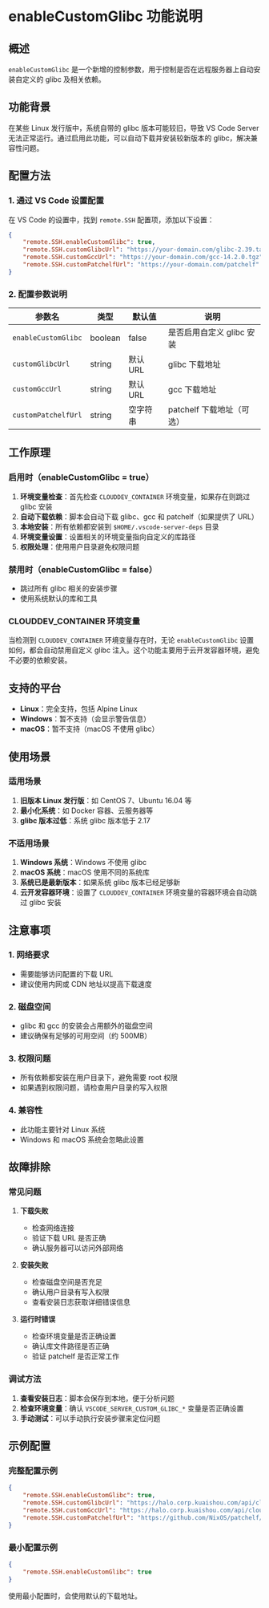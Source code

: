 # enableCustomGlibc 功能说明

## 概述

`enableCustomGlibc` 是一个新增的控制参数，用于控制是否在远程服务器上自动安装自定义的 glibc 及相关依赖。

## 功能背景

在某些 Linux 发行版中，系统自带的 glibc 版本可能较旧，导致 VS Code Server 无法正常运行。通过启用此功能，可以自动下载并安装较新版本的 glibc，解决兼容性问题。

## 配置方法

### 1. 通过 VS Code 设置配置

在 VS Code 的设置中，找到 `remote.SSH` 配置项，添加以下设置：

```json
{
    "remote.SSH.enableCustomGlibc": true,
    "remote.SSH.customGlibcUrl": "https://your-domain.com/glibc-2.39.tar.gz",
    "remote.SSH.customGccUrl": "https://your-domain.com/gcc-14.2.0.tgz",
    "remote.SSH.customPatchelfUrl": "https://your-domain.com/patchelf"
}
```

### 2. 配置参数说明

| 参数名 | 类型 | 默认值 | 说明 |
|--------|------|--------|------|
| `enableCustomGlibc` | boolean | false | 是否启用自定义 glibc 安装 |
| `customGlibcUrl` | string | 默认 URL | glibc 下载地址 |
| `customGccUrl` | string | 默认 URL | gcc 下载地址 |
| `customPatchelfUrl` | string | 空字符串 | patchelf 下载地址（可选） |

## 工作原理

### 启用时（enableCustomGlibc = true）

1. **环境变量检查**：首先检查 `CLOUDDEV_CONTAINER` 环境变量，如果存在则跳过 glibc 安装
2. **自动下载依赖**：脚本会自动下载 glibc、gcc 和 patchelf（如果提供了 URL）
3. **本地安装**：所有依赖都安装到 `$HOME/.vscode-server-deps` 目录
4. **环境变量设置**：设置相关的环境变量指向自定义的库路径
5. **权限处理**：使用用户目录避免权限问题

### 禁用时（enableCustomGlibc = false）

- 跳过所有 glibc 相关的安装步骤
- 使用系统默认的库和工具

### CLOUDDEV_CONTAINER 环境变量

当检测到 `CLOUDDEV_CONTAINER` 环境变量存在时，无论 `enableCustomGlibc` 设置如何，都会自动禁用自定义 glibc 注入。这个功能主要用于云开发容器环境，避免不必要的依赖安装。

## 支持的平台

- **Linux**：完全支持，包括 Alpine Linux
- **Windows**：暂不支持（会显示警告信息）
- **macOS**：暂不支持（macOS 不使用 glibc）

## 使用场景

### 适用场景

1. **旧版本 Linux 发行版**：如 CentOS 7、Ubuntu 16.04 等
2. **最小化系统**：如 Docker 容器、云服务器等
3. **glibc 版本过低**：系统 glibc 版本低于 2.17

### 不适用场景

1. **Windows 系统**：Windows 不使用 glibc
2. **macOS 系统**：macOS 使用不同的系统库
3. **系统已是最新版本**：如果系统 glibc 版本已经足够新
4. **云开发容器环境**：设置了 `CLOUDDEV_CONTAINER` 环境变量的容器环境会自动跳过 glibc 安装

## 注意事项

### 1. 网络要求

- 需要能够访问配置的下载 URL
- 建议使用内网或 CDN 地址以提高下载速度

### 2. 磁盘空间

- glibc 和 gcc 的安装会占用额外的磁盘空间
- 建议确保有足够的可用空间（约 500MB）

### 3. 权限问题

- 所有依赖都安装在用户目录下，避免需要 root 权限
- 如果遇到权限问题，请检查用户目录的写入权限

### 4. 兼容性

- 此功能主要针对 Linux 系统
- Windows 和 macOS 系统会忽略此设置

## 故障排除

### 常见问题

1. **下载失败**
   - 检查网络连接
   - 验证下载 URL 是否正确
   - 确认服务器可以访问外部网络

2. **安装失败**
   - 检查磁盘空间是否充足
   - 确认用户目录有写入权限
   - 查看安装日志获取详细错误信息

3. **运行时错误**
   - 检查环境变量是否正确设置
   - 确认库文件路径是否正确
   - 验证 patchelf 是否正常工作

### 调试方法

1. **查看安装日志**：脚本会保存到本地，便于分析问题
2. **检查环境变量**：确认 `VSCODE_SERVER_CUSTOM_GLIBC_*` 变量是否正确设置
3. **手动测试**：可以手动执行安装步骤来定位问题

## 示例配置

### 完整配置示例

```json
{
    "remote.SSH.enableCustomGlibc": true,
    "remote.SSH.customGlibcUrl": "https://halo.corp.kuaishou.com/api/cloud-storage/v1/public-objects/xinchenghua-public/glibc-2.39.tar.gz",
    "remote.SSH.customGccUrl": "https://halo.corp.kuaishou.com/api/cloud-storage/v1/public-objects/xinchenghua-public/gcc-14.2.0.tgz",
    "remote.SSH.customPatchelfUrl": "https://github.com/NixOS/patchelf/releases/download/0.18.0/patchelf-0.18.0-x86_64"
}
```

### 最小配置示例

```json
{
    "remote.SSH.enableCustomGlibc": true
}
```

使用最小配置时，会使用默认的下载地址。 